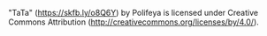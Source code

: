 "TaTa" (https://skfb.ly/o8Q6Y) by Polifeya is licensed under Creative Commons Attribution (http://creativecommons.org/licenses/by/4.0/).